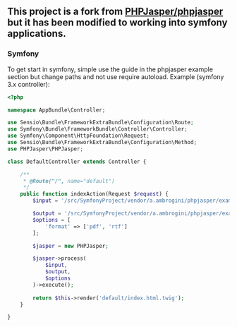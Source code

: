 ## This project is a fork from [PHPJasper/phpjasper](https://github.com/PHPJasper/phpjasper) but it has been modified to working into symfony applications.

### Symfony
To get start in symfony, simple use the guide in the phpjasper example section but change paths and not use require autoload.
Example (symfony 3.x controller):

```php
<?php

namespace AppBundle\Controller;

use Sensio\Bundle\FrameworkExtraBundle\Configuration\Route;
use Symfony\Bundle\FrameworkBundle\Controller\Controller;
use Symfony\Component\HttpFoundation\Request;
use Sensio\Bundle\FrameworkExtraBundle\Configuration\Method;
use PHPJasper\PHPJasper;

class DefaultController extends Controller {

    /**
     * @Route("/", name="default")
     */
    public function indexAction(Request $request) {
        $input = '/src/SymfonyProject/vendor/a.ambrogini/phpjasper/examples/hello_world.jrxml';   

        $output = '/src/SymfonyProject/vendor/a.ambrogini/phpjasper/examples';    
        $options = [ 
            'format' => ['pdf', 'rtf'] 
        ];

        $jasper = new PHPJasper;

        $jasper->process(
            $input,
            $output,
            $options
        )->execute();
        
        return $this->render('default/index.html.twig');
    }

}
```
